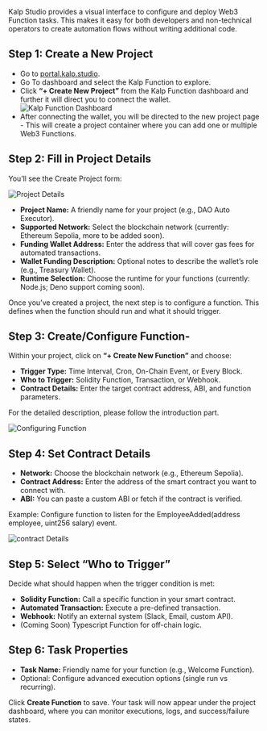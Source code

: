 Kalp Studio provides a visual interface to configure and deploy Web3 Function tasks. This makes it easy for both developers and non-technical operators to create automation flows without writing additional code.

## Step 1: Create a New Project

- Go to [portal.kalp.studio](https://portal.kalp.studio/).
- Go To dashboard and select the Kalp Function to explore.
- Click **“+ Create New Project”** from the Kalp Function dashboard and further it will direct you to connect the wallet.
![Kalp Function Dashboard](https://github-production-user-asset-6210df.s3.amazonaws.com/60435499/482022592-2bae5c23-f35e-416a-9c97-ca83a1801544.png?X-Amz-Algorithm=AWS4-HMAC-SHA256&X-Amz-Credential=AKIAVCODYLSA53PQK4ZA%2F20250829%2Fus-east-1%2Fs3%2Faws4_request&X-Amz-Date=20250829T061640Z&X-Amz-Expires=300&X-Amz-Signature=92c795319b14d33d107a8d26039719c331fed07dd997eb1c5393f4cf1be5a59b&X-Amz-SignedHeaders=host)
- After connecting the wallet, you will be directed to the new project page - This will create a project container where you can add one or multiple Web3 Functions.

## Step 2: Fill in Project Details

You’ll see the Create Project form:

![Project Details](https://github-production-user-asset-6210df.s3.amazonaws.com/60435499/482023861-5673e46b-b5a8-4ad6-bc00-037a60a8e99a.png?X-Amz-Algorithm=AWS4-HMAC-SHA256&X-Amz-Credential=AKIAVCODYLSA53PQK4ZA%2F20250829%2Fus-east-1%2Fs3%2Faws4_request&X-Amz-Date=20250829T061710Z&X-Amz-Expires=300&X-Amz-Signature=bd1609452ad158543be031eb68dff3bece9f85f3e7cd872e1b2b469083d9a093&X-Amz-SignedHeaders=host)

- **Project Name:** A friendly name for your project (e.g., DAO Auto Executor).
- **Supported Network:** Select the blockchain network (currently: Ethereum Sepolia, more to be added soon).
- **Funding Wallet Address:** Enter the address that will cover gas fees for automated transactions.
- **Wallet Funding Description:** Optional notes to describe the wallet’s role (e.g., Treasury Wallet).
- **Runtime Selection:** Choose the runtime for your functions (currently: Node.js; Deno support coming soon).


Once you’ve created a project, the next step is to configure a function. This defines when the function should run and what it should trigger.

## Step 3: Create/Configure Function-

Within your project, click on **“+ Create New Function”** and choose:

- **Trigger Type:** Time Interval, Cron, On-Chain Event, or Every Block.
- **Who to Trigger:** Solidity Function, Transaction, or Webhook.
- **Contract Details:** Enter the target contract address, ABI, and function parameters.

For the detailed description, please follow the introduction part.

![Configuring Function](https://github-production-user-asset-6210df.s3.amazonaws.com/60435499/482027668-f3af1651-0159-4f2a-bfb3-1e1adec7c97a.png?X-Amz-Algorithm=AWS4-HMAC-SHA256&X-Amz-Credential=AKIAVCODYLSA53PQK4ZA%2F20250829%2Fus-east-1%2Fs3%2Faws4_request&X-Amz-Date=20250829T061758Z&X-Amz-Expires=300&X-Amz-Signature=470b9c13f67f807ed4f21a374dd9422dad2ceae9bc65ff12cacd0a5915f1cf80&X-Amz-SignedHeaders=host)

## Step 4: Set Contract Details

- **Network:** Choose the blockchain network (e.g., Ethereum Sepolia).
- **Contract Address:** Enter the address of the smart contract you want to connect with.
- **ABI:** You can paste a custom ABI or fetch if the contract is verified.

Example: Configure function to listen for the EmployeeAdded(address employee, uint256 salary) event.

![contract Details](https://github-production-user-asset-6210df.s3.amazonaws.com/60435499/482029158-6584f691-9cfb-405b-b7e4-e6f6115fc506.png?X-Amz-Algorithm=AWS4-HMAC-SHA256&X-Amz-Credential=AKIAVCODYLSA53PQK4ZA%2F20250829%2Fus-east-1%2Fs3%2Faws4_request&X-Amz-Date=20250829T061815Z&X-Amz-Expires=300&X-Amz-Signature=326ef4c25222c1036886562663e146180db21c3c1641157d0b23cd7d75ff8510&X-Amz-SignedHeaders=host)


## Step 5: Select “Who to Trigger”

Decide what should happen when the trigger condition is met:

- **Solidity Function:** Call a specific function in your smart contract.
- **Automated Transaction:** Execute a pre-defined transaction.
- **Webhook:** Notify an external system (Slack, Email, custom API).
- (Coming Soon) Typescript Function for off-chain logic.


## Step 6: Task Properties
- **Task Name:** Friendly name for your function (e.g., Welcome Function).
- Optional: Configure advanced execution options (single run vs recurring).

Click **Create Function** to save. Your task will now appear under the project dashboard, where you can monitor executions, logs, and success/failure states.
